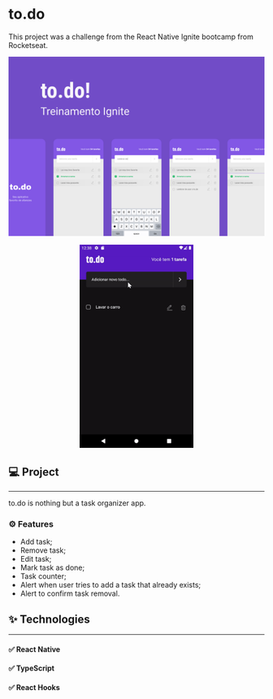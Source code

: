 # to.do

This project was a challenge from the React Native Ignite bootcamp from Rocketseat.
<br />

![Capa do projeto to.do](./assets/Capa.png)

<div align="center">
    <img src="./assets/todo.gif" alt="Gif do projeto to.do" height="400px" />
</div>

## 💻 **Project**

---

to.do is nothing but a task organizer app.

### ⚙️ **Features**

- Add task;
- Remove task;
- Edit task;
- Mark task as done;
- Task counter;
- Alert when user tries to add a task that already exists;
- Alert to confirm task removal.

## ✨ **Technologies**

---

#### ✅ React Native

#### ✅ TypeScript

#### ✅ React Hooks
